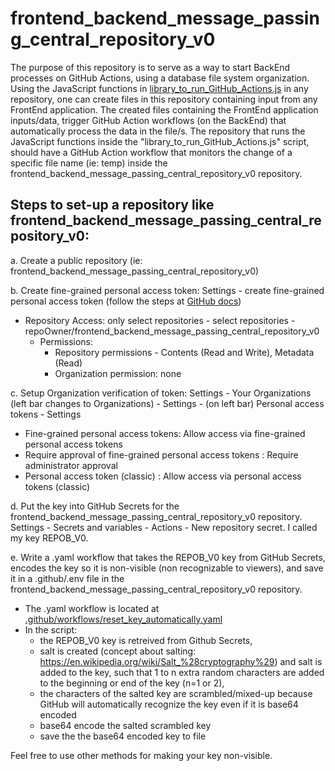 # frontend_backend_message_passing_central_repository_v0

The purpose of this repository is to serve as a way to start BackEnd processes on GitHub Actions, using a database file system organization. Using the JavaScript functions in [library_to_run_GitHub_Actions.js](https://github.com/CodeSolutions2/library_to_run_GitHub_Actions) in any repository, one can create files in this repository containing input from any FrontEnd application. The created files containing the FrontEnd application inputs/data, trigger GitHub Action workflows (on the BackEnd) that automatically process the data in the file/s. The repository that runs the JavaScript functions inside the "library_to_run_GitHub_Actions.js" script, should have a GitHub Action workflow that monitors the change of a specific file name (ie: temp) inside the frontend_backend_message_passing_central_repository_v0 repository.

## Steps to set-up a repository like frontend_backend_message_passing_central_repository_v0:

a. Create a public repository (ie: frontend_backend_message_passing_central_repository_v0)

b. Create fine-grained personal access token: Settings - create fine-grained personal access token (follow the steps at [GitHub docs](https://docs.github.com/en/authentication/keeping-your-account-and-data-secure/managing-your-personal-access-tokens))
- Repository Access: only select repositories - select repositories -  repoOwner/frontend_backend_message_passing_central_repository_v0
    - Permissions: 
        - Repository permissions - Contents (Read and Write), Metadata (Read)
        - Organization permission: none
    
c. Setup Organization verification of token: Settings - Your Organizations (left bar changes to Organizations) - Settings - (on left bar) Personal access tokens - Settings
  - Fine-grained personal access tokens: Allow access via fine-grained personal access tokens 
  - Require approval of fine-grained personal access tokens : Require administrator approval 
  - Personal access token (classic) : Allow access via personal access tokens (classic)

d. Put the key into GitHub Secrets for the frontend_backend_message_passing_central_repository_v0 repository. Settings - Secrets and variables - Actions - New repository secret. I called my key REPOB_V0.

e. Write a .yaml workflow that takes the REPOB_V0 key from GitHub Secrets, encodes the key so it is non-visible (non recognizable to viewers), and save it in a .github/.env file in the frontend_backend_message_passing_central_repository_v0 repository. 
  - The .yaml workflow is located at [.github/workflows/reset_key_automatically.yaml](https://github.com/CodeSolutions2/frontend_backend_message_passing_central_repository_v0/blob/main/.github/workflows/reset_key_automatically.yaml)
  - In the script:
      - the REPOB_V0 key is retreived from Github Secrets,
      - salt is created (concept about salting: https://en.wikipedia.org/wiki/Salt_%28cryptography%29) and salt is added to the key, such that 1 to n extra random characters are added to the beginning or end of the key (n=1 or 2),
      - the characters of the salted key are scrambled/mixed-up because GitHub will automatically recognize the key even if it is base64 encoded
      - base64 encode the salted scrambled key
      - save the the base64 encoded key to file

Feel free to use other methods for making your key non-visible. 

